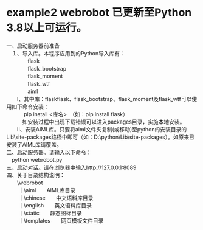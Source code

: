 # example2 webrobot 已更新至Python 3.8以上可运行。
一、启动服务器前准备<br>
　１、导入库。本程序应用到的Python导入库有：<br>
　　　　flask<br>
　　　　flask_bootstrap<br>
　　　　flask_moment<br>
　　　　flask_wtf<br>
　　　　aiml<br>
　　I、其中库：flaskflask、flask_bootstrap、flask_moment及flask_wtf可以使用如下命令安装：<br>
  　　　pip install <库名>　（如：pip install flask）<br>
　　　如安装过程中出现下载错误可以进入packages目录，实施本地安装。<br>
　　II、安装AIML库。只要将aiml文件夹复制(或移动)至python的安装目录的Lib\site-packages路径中即可（如：D:\python\Lib\site-packages）。如原来已安装了AIML库请覆盖。<br>
二、启动服务器。请输入以下命令：<br>
　python webrobot.py <br>
三、启动对话。请在浏览器中输入http://127.0.0.1:8089<br>
四、关于目录结构说明：<br>
　　\webrobot<br>
  　　｜\aiml　　AIML库目录<br>
  　　｜\chinese　　中文语料库目录<br>
  　　｜\english　　英文语料库目录<br>
  　　｜\static　　静态图标目录<br>
  　　｜\templates　　网页模板文件目录<br>
